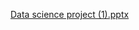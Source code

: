 [Data science project (1).pptx](https://github.com/user-attachments/files/18630660/Data.science.project.1.pptx)
